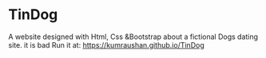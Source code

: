 # TinDog
A website designed with Html, Css &amp;Bootstrap about a fictional Dogs dating site. it is bad Run it at: https://kumraushan.github.io/TinDog
